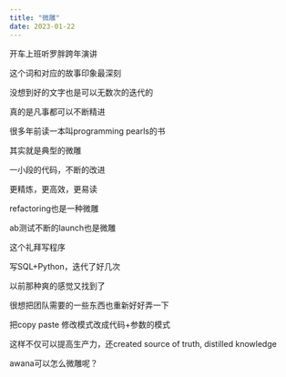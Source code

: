 ```yaml
---
title: "微雕"
date: 2023-01-22
---
```


开车上班听罗胖跨年演讲

这个词和对应的故事印象最深刻

没想到好的文字也是可以无数次的迭代的

真的是凡事都可以不断精进

很多年前读一本叫programming pearls的书

其实就是典型的微雕

一小段的代码，不断的改进

更精炼，更高效，更易读

refactoring也是一种微雕

ab测试不断的launch也是微雕

这个礼拜写程序

写SQL+Python，迭代了好几次

以前那种爽的感觉又找到了

很想把团队需要的一些东西也重新好好弄一下

把copy paste 修改模式改成代码+参数的模式

这样不仅可以提高生产力，还created source of truth, distilled knowledge

awana可以怎么微雕呢？
